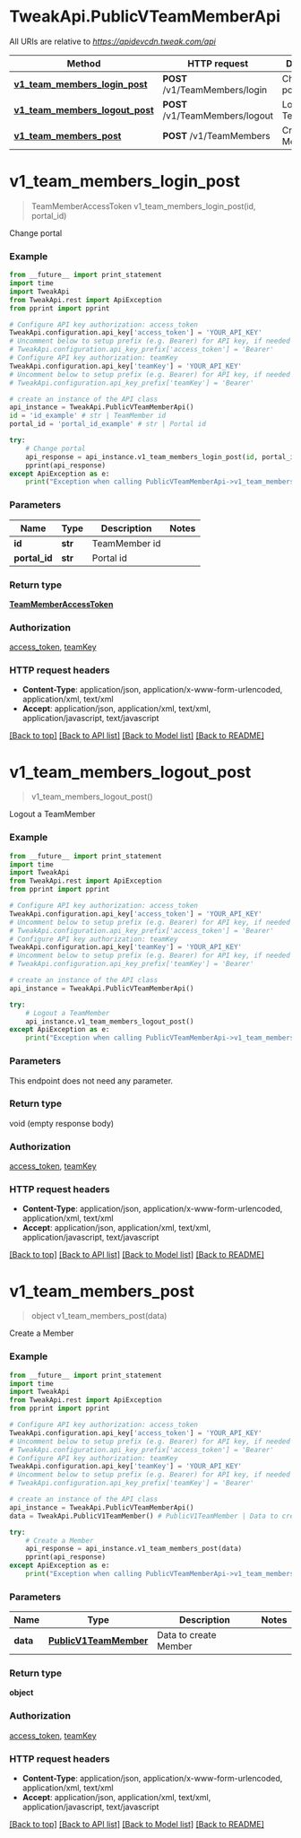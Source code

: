 # TweakApi.PublicVTeamMemberApi

All URIs are relative to *https://apidevcdn.tweak.com/api*

Method | HTTP request | Description
------------- | ------------- | -------------
[**v1_team_members_login_post**](PublicVTeamMemberApi.md#v1_team_members_login_post) | **POST** /v1/TeamMembers/login | Change portal
[**v1_team_members_logout_post**](PublicVTeamMemberApi.md#v1_team_members_logout_post) | **POST** /v1/TeamMembers/logout | Logout a TeamMember
[**v1_team_members_post**](PublicVTeamMemberApi.md#v1_team_members_post) | **POST** /v1/TeamMembers | Create a Member


# **v1_team_members_login_post**
> TeamMemberAccessToken v1_team_members_login_post(id, portal_id)

Change portal

### Example 
```python
from __future__ import print_statement
import time
import TweakApi
from TweakApi.rest import ApiException
from pprint import pprint

# Configure API key authorization: access_token
TweakApi.configuration.api_key['access_token'] = 'YOUR_API_KEY'
# Uncomment below to setup prefix (e.g. Bearer) for API key, if needed
# TweakApi.configuration.api_key_prefix['access_token'] = 'Bearer'
# Configure API key authorization: teamKey
TweakApi.configuration.api_key['teamKey'] = 'YOUR_API_KEY'
# Uncomment below to setup prefix (e.g. Bearer) for API key, if needed
# TweakApi.configuration.api_key_prefix['teamKey'] = 'Bearer'

# create an instance of the API class
api_instance = TweakApi.PublicVTeamMemberApi()
id = 'id_example' # str | TeamMember id
portal_id = 'portal_id_example' # str | Portal id

try: 
    # Change portal
    api_response = api_instance.v1_team_members_login_post(id, portal_id)
    pprint(api_response)
except ApiException as e:
    print("Exception when calling PublicVTeamMemberApi->v1_team_members_login_post: %s\n" % e)
```

### Parameters

Name | Type | Description  | Notes
------------- | ------------- | ------------- | -------------
 **id** | **str**| TeamMember id | 
 **portal_id** | **str**| Portal id | 

### Return type

[**TeamMemberAccessToken**](TeamMemberAccessToken.md)

### Authorization

[access_token](../README.md#access_token), [teamKey](../README.md#teamKey)

### HTTP request headers

 - **Content-Type**: application/json, application/x-www-form-urlencoded, application/xml, text/xml
 - **Accept**: application/json, application/xml, text/xml, application/javascript, text/javascript

[[Back to top]](#) [[Back to API list]](../README.md#documentation-for-api-endpoints) [[Back to Model list]](../README.md#documentation-for-models) [[Back to README]](../README.md)

# **v1_team_members_logout_post**
> v1_team_members_logout_post()

Logout a TeamMember

### Example 
```python
from __future__ import print_statement
import time
import TweakApi
from TweakApi.rest import ApiException
from pprint import pprint

# Configure API key authorization: access_token
TweakApi.configuration.api_key['access_token'] = 'YOUR_API_KEY'
# Uncomment below to setup prefix (e.g. Bearer) for API key, if needed
# TweakApi.configuration.api_key_prefix['access_token'] = 'Bearer'
# Configure API key authorization: teamKey
TweakApi.configuration.api_key['teamKey'] = 'YOUR_API_KEY'
# Uncomment below to setup prefix (e.g. Bearer) for API key, if needed
# TweakApi.configuration.api_key_prefix['teamKey'] = 'Bearer'

# create an instance of the API class
api_instance = TweakApi.PublicVTeamMemberApi()

try: 
    # Logout a TeamMember
    api_instance.v1_team_members_logout_post()
except ApiException as e:
    print("Exception when calling PublicVTeamMemberApi->v1_team_members_logout_post: %s\n" % e)
```

### Parameters
This endpoint does not need any parameter.

### Return type

void (empty response body)

### Authorization

[access_token](../README.md#access_token), [teamKey](../README.md#teamKey)

### HTTP request headers

 - **Content-Type**: application/json, application/x-www-form-urlencoded, application/xml, text/xml
 - **Accept**: application/json, application/xml, text/xml, application/javascript, text/javascript

[[Back to top]](#) [[Back to API list]](../README.md#documentation-for-api-endpoints) [[Back to Model list]](../README.md#documentation-for-models) [[Back to README]](../README.md)

# **v1_team_members_post**
> object v1_team_members_post(data)

Create a Member

### Example 
```python
from __future__ import print_statement
import time
import TweakApi
from TweakApi.rest import ApiException
from pprint import pprint

# Configure API key authorization: access_token
TweakApi.configuration.api_key['access_token'] = 'YOUR_API_KEY'
# Uncomment below to setup prefix (e.g. Bearer) for API key, if needed
# TweakApi.configuration.api_key_prefix['access_token'] = 'Bearer'
# Configure API key authorization: teamKey
TweakApi.configuration.api_key['teamKey'] = 'YOUR_API_KEY'
# Uncomment below to setup prefix (e.g. Bearer) for API key, if needed
# TweakApi.configuration.api_key_prefix['teamKey'] = 'Bearer'

# create an instance of the API class
api_instance = TweakApi.PublicVTeamMemberApi()
data = TweakApi.PublicV1TeamMember() # PublicV1TeamMember | Data to create Member

try: 
    # Create a Member
    api_response = api_instance.v1_team_members_post(data)
    pprint(api_response)
except ApiException as e:
    print("Exception when calling PublicVTeamMemberApi->v1_team_members_post: %s\n" % e)
```

### Parameters

Name | Type | Description  | Notes
------------- | ------------- | ------------- | -------------
 **data** | [**PublicV1TeamMember**](PublicV1TeamMember.md)| Data to create Member | 

### Return type

**object**

### Authorization

[access_token](../README.md#access_token), [teamKey](../README.md#teamKey)

### HTTP request headers

 - **Content-Type**: application/json, application/x-www-form-urlencoded, application/xml, text/xml
 - **Accept**: application/json, application/xml, text/xml, application/javascript, text/javascript

[[Back to top]](#) [[Back to API list]](../README.md#documentation-for-api-endpoints) [[Back to Model list]](../README.md#documentation-for-models) [[Back to README]](../README.md)

